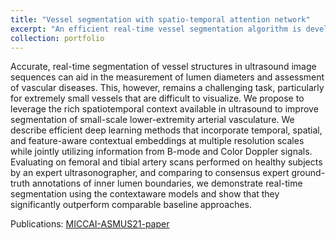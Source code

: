 ```yaml
---
title: "Vessel segmentation with spatio-temporal attention network"
excerpt: "An efficient real-time vessel segmentation algorithm is developed to delineate vessels from bi-modal ultrasound images for diagnosis and management of peripheral vascular disease (PVD) <br/><img src='/images/vesnet_figure.png'>"
collection: portfolio
---
```


Accurate, real-time segmentation of vessel structures in ultrasound image sequences can aid in the measurement of lumen diameters and assessment of vascular diseases. This, however, remains a challenging task, particularly for extremely small vessels that are difficult to visualize.
We propose to leverage the rich spatiotemporal context available in ultrasound to improve segmentation of small-scale lower-extremity arterial vasculature. We describe efficient deep learning methods that incorporate temporal, spatial, and feature-aware contextual embeddings at multiple resolution scales while jointly utilizing information from B-mode and Color Doppler signals. Evaluating on femoral and tibial artery scans performed on healthy subjects by an expert ultrasonographer, and comparing to consensus expert ground-truth annotations of inner lumen boundaries, we demonstrate real-time segmentation using the contextaware models and show that they significantly outperform comparable baseline approaches.

Publications: [MICCAI-ASMUS21-paper](https://link.springer.com/chapter/10.1007/978-3-030-87583-1_1)